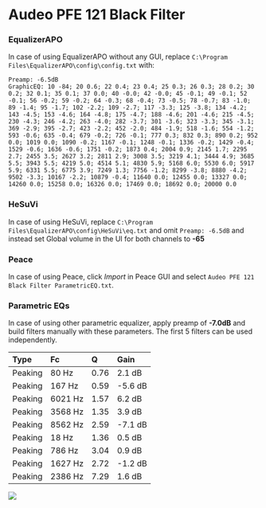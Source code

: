 # Audeo PFE 121 Black Filter

### EqualizerAPO
In case of using EqualizerAPO without any GUI, replace `C:\Program Files\EqualizerAPO\config\config.txt`
with:
```
Preamp: -6.5dB
GraphicEQ: 10 -84; 20 0.6; 22 0.4; 23 0.4; 25 0.3; 26 0.3; 28 0.2; 30 0.2; 32 0.1; 35 0.1; 37 0.0; 40 -0.0; 42 -0.0; 45 -0.1; 49 -0.1; 52 -0.1; 56 -0.2; 59 -0.2; 64 -0.3; 68 -0.4; 73 -0.5; 78 -0.7; 83 -1.0; 89 -1.4; 95 -1.7; 102 -2.2; 109 -2.7; 117 -3.3; 125 -3.8; 134 -4.2; 143 -4.5; 153 -4.6; 164 -4.8; 175 -4.7; 188 -4.6; 201 -4.6; 215 -4.5; 230 -4.3; 246 -4.2; 263 -4.0; 282 -3.7; 301 -3.6; 323 -3.3; 345 -3.1; 369 -2.9; 395 -2.7; 423 -2.2; 452 -2.0; 484 -1.9; 518 -1.6; 554 -1.2; 593 -0.6; 635 -0.4; 679 -0.2; 726 -0.1; 777 0.3; 832 0.3; 890 0.2; 952 0.0; 1019 0.0; 1090 -0.2; 1167 -0.1; 1248 -0.1; 1336 -0.2; 1429 -0.4; 1529 -0.6; 1636 -0.6; 1751 -0.2; 1873 0.4; 2004 0.9; 2145 1.7; 2295 2.7; 2455 3.5; 2627 3.2; 2811 2.9; 3008 3.5; 3219 4.1; 3444 4.9; 3685 5.5; 3943 5.5; 4219 5.0; 4514 5.1; 4830 5.9; 5168 6.0; 5530 6.0; 5917 5.9; 6331 5.5; 6775 3.9; 7249 1.3; 7756 -1.2; 8299 -3.8; 8880 -4.2; 9502 -3.3; 10167 -2.2; 10879 -0.4; 11640 0.0; 12455 0.0; 13327 0.0; 14260 0.0; 15258 0.0; 16326 0.0; 17469 0.0; 18692 0.0; 20000 0.0
```

### HeSuVi
In case of using HeSuVi, replace `C:\Program Files\EqualizerAPO\config\HeSuVi\eq.txt` and omit `Preamp:
-6.5dB` and instead set Global volume in the UI for both channels to **-65**

### Peace
In case of using Peace, click *Import* in Peace GUI and select `Audeo PFE 121 Black Filter ParametricEQ.txt`.

### Parametric EQs
In case of using other parametric equalizer, apply preamp of **-7.0dB** and build filters manually with
these parameters. The first 5 filters can be used independently.

| Type    | Fc      |    Q | Gain    |
|:--------|:--------|:-----|:--------|
| Peaking | 80 Hz   | 0.76 | 2.1 dB  |
| Peaking | 167 Hz  | 0.59 | -5.6 dB |
| Peaking | 6021 Hz | 1.57 | 6.2 dB  |
| Peaking | 3568 Hz | 1.35 | 3.9 dB  |
| Peaking | 8562 Hz | 2.59 | -7.1 dB |
| Peaking | 18 Hz   | 1.36 | 0.5 dB  |
| Peaking | 786 Hz  | 3.04 | 0.9 dB  |
| Peaking | 1627 Hz | 2.72 | -1.2 dB |
| Peaking | 2386 Hz | 7.29 | 1.6 dB  |

![](https://raw.githubusercontent.com/jaakkopasanen/AutoEq/master/results/innerfidelity/sbaf-serious/Audeo%20PFE%20121%20Black%20Filter/Audeo%20PFE%20121%20Black%20Filter.png)